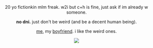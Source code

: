 <div align="center">

20 yo fictionkin mlm freak. w2i but c+h is fine, just ask if im already w someone.

**no dni.** just don't be weird (and be a decent human being).

[me](https://regretevator.fandom.com/wiki/Pest), my [boyfriend](https://regretevator.fandom.com/wiki/Unpleasant). i like the weird ones.

</div>

<div align="center">

  ![](https://komarev.com/ghpvc/?username=rozzychill&color=fd2f00&style=plastic&label=potential-targets)
  
</div>
